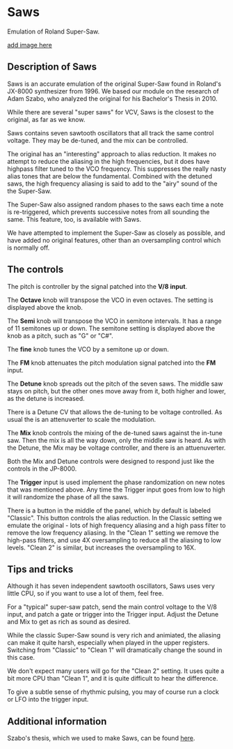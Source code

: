# Saws
Emulation of Roland Super-Saw.

[add image here]()

## Description of Saws

Saws is an accurate emulation of the original Super-Saw found in Roland's JX-8000 synthesizer from 1996. We based our module on the research of Adam Szabo, who analyzed the original for his Bachelor's Thesis in 2010.

While there are several "super saws" for VCV, Saws is the closest to the original, as far as we know.

Saws contains seven sawtooth oscillators that all track the same control voltage. They may be de-tuned, and the mix can be controlled.

The original has an "interesting" approach to alias reduction. It makes no attempt to reduce the aliasing in the high frequencies, but it does have highpass filter tuned to the VCO frequency. This suppresses the really nasty alias tones that are below the fundamental. Combined with the detuned saws, the high frequency aliasing is said to add to the "airy" sound of the the Super-Saw.

The Super-Saw also assigned random phases to the saws each time a note is re-triggered, which prevents successive notes from all sounding the same. This feature, too, is available with Saws.

We have attempted to implement the Super-Saw as closely as possible, and have added no original features, other than an oversampling control which is normally off.

## The controls

The pitch is controller by the signal patched into the **V/8 input**.

The **Octave** knob will transpose the VCO in even octaves. The setting is displayed above the knob.

The **Semi** knob will transpose the VCO in semitone intervals. It has a range of 11 semitones up or down. The semitone setting is displayed above the knob as a pitch, such as "G" or "C#".

The **fine** knob tunes the VCO by a semitone up or down.

The **FM** knob attenuates the pitch modulation signal patched into the **FM** input.

The **Detune** knob spreads out the pitch of the seven saws. The middle saw stays on pitch, but the other ones move away from it, both higher and lower, as the detune is increased.

There is a Detune CV that allows the de-tuning to be voltage controlled. As usual the is an attenuverter to scale the modulation.

The **Mix** knob controls the mixing of the de-tuned saws against the in-tune saw. Then the mix is all the way down, only the middle saw is heard. As with the Detune, the Mix may be voltage controller, and there is an attuenuverter.

Both the Mix and Detune controls were designed to respond just like the controls in the JP-8000.

The **Trigger** input is used implement the phase randomization on new notes that was mentioned above. Any time the Trigger input goes from low to high it will randomize the phase of all the saws.

There is a button in the middle of the panel, which by default is labeled "Classic". This button controls the alias reduction. In the Classic setting we emulate the original - lots of high frequency aliasing and a high pass filter to remove the low frequency aliasing. In the "Clean 1" setting we remove the high-pass filters, and use 4X oversampling to reduce all the aliasing to low levels. "Clean 2" is similar, but increases the oversampling to 16X.

## Tips and tricks

Although it has seven independent sawtooth oscillators, Saws uses very little CPU, so if you want to use a lot of them, feel free.

For a "typical" super-saw patch, send the main control voltage to the V/8 input, and patch a gate or trigger into the Trigger input. Adjust the Detune and Mix to get as rich as sound as desired.

While the classic Super-Saw sound is very rich and animiated, the aliasing can make it quite harsh, especially when played in the upper registers. Switching from "Classic" to "Clean 1" will dramatically change the sound in this case.

We don't expect many users will go for the "Clean 2" setting. It uses quite a bit more CPU than "Clean 1", and it is quite difficult to hear the difference.

To give a subtle sense of rhythmic pulsing, you may of course run a clock or LFO into the trigger input.

## Additional information

Szabo's thesis, which we used to make Saws, can be found [here](https://www.nada.kth.se/utbildning/grukth/exjobb/rapportlistor/2010/rapporter10/szabo_adam_10131.pdf).
